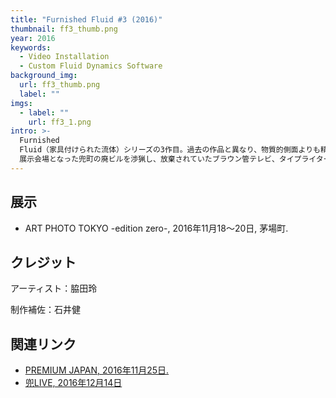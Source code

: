 ```yaml
---
title: "Furnished Fluid #3 (2016)"
thumbnail: ff3_thumb.png
year: 2016
keywords:
  - Video Installation
  - Custom Fluid Dynamics Software
background_img:
  url: ff3_thumb.png
  label: ""
imgs:
  - label: ""
    url: ff3_1.png
intro: >-
  Furnished
  Fluid（家具付けられた流体）シリーズの3作目。過去の作品と異なり、物質的側面よりも精神的側面に着目し、20世紀工業デザインの墓場の風景を可視化している。
  展示会場となった兜町の廃ビルを渉猟し、放棄されていたブラウン管テレビ、タイプライター、掃除機などを蒐集し、そこから作り出される借景された物質文明の一風景に幽霊的な流体シミュレーションを適用した。
---
```


## 展示

- ART PHOTO TOKYO -edition zero-, 2016年11月18〜20日, 茅場町.

## クレジット

アーティスト：脇田玲

制作補佐：石井健

## 関連リンク

- [PREMIUM JAPAN, 2016年11月25日.](http://www.premium-j.jp/culture/48403/?lang=)
- [兜LIVE, 2016年12月14日](http://kabuto-live.com/report/spAEQp)
